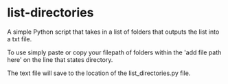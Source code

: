 # list-directories
A simple Python script that takes in a list of folders that outputs the list into a txt file.

To use simply paste or copy your filepath of folders within the 'add file path here' on the line that states directory.

The text file will save to the location of the list_directories.py file.
